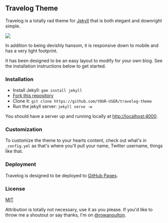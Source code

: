 Travelog Theme
---

Travelog is a totally rad theme for [Jekyll](http://jekyllrb.com/) that is both elegant and downright simple.

![](http://i.imgur.com/93l6Ve6.png)

In addition to being devishly hansom, it is responsive down to mobile and has a very light footprint.

It has been designed to be an easy layout to modify for your own blog. See the installation instructions below to get started.

### Installation

- Install Jekyll: `gem install jekyll`
- [Fork this repository](https://github.com/rowanoulton/travelog-theme/fork)
- Clone it: `git clone https://github.com/YOUR-USER/travelog-theme`
- Run the jekyll server: `jekyll serve -w`

You should have a server up and running locally at <http://localhost:4000>.

### Customization 

To customize the theme to your hearts content, check out what's in `_config.yml` as that's where you'll pull your name, Twitter username, things like that.


### Deployment

Travelog is designed to be deployed to [GitHub Pages](https://pages.github.com/). 


### License

[MIT](https://github.com/rowanoulton/travelog-theme/blob/master/LICENSE)

Attribution is totally not necessary, use it as you please. If you'd like to throw me a shoutout or say thanks, I'm on [@rowanoulton](https://twitter.com/rowanoulton/).